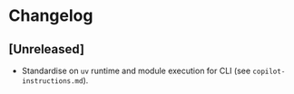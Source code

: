 # Changelog

## [Unreleased]
- Standardise on `uv` runtime and module execution for CLI (see `copilot-instructions.md`).
